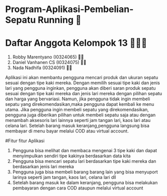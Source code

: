 # Program-Aplikasi-Pembelian-Sepatu Running 🏃
# Daftar Anggota Kelompok 13 👨‍👨‍👧
1. Robby Marentyano (I0324065)   🧑‍💻
2. Daniel Vanhanen CS (I0324075) 🧑‍💻
3. Nada Nadhifa (I0324091)       👩‍💻


Aplikasi ini akan membantu pengguna mencari produk dan ukuran sepatu sesuai dengan tipe kaki mereka. Dengan memilih sesuai tipe kaki dan jenis lari yang pengguna inginkan, pengguna akan diberi saran produk sepatu sesuai dengan tipe kaki mereka dan jenis lari mereka dengan pilihan sepatu dan harga yang bervariasi. Namun, jika pengguna tidak ingin membeli sepatu yang direkomendasikan,maka pengguna dapat kembali ke menu utama. Jika pengguna ingin membeli sepatu yang direkomendasikan, pengguna juga diberikan pilihan untuk membeli sepatu saja atau dengan menambah aksesoris lari lainnya seperti jam tangan lari, kaos lari atau celana lari. Setelah barang masuk keranjang,pengguna langsung bisa membayar di menu bayar melalui COD atau virtual account.

#Fitur fitur Aplikasi
1. Pengguna bisa melihat dan membaca mengenai 3 tipe kaki dan dapat menyimpulkan sendiri tipe kakinya berdasarkan data kita
2. Pengguna bisa mencari sepatu lari berdasarkan tipe kaki mereka dan berdasarkan jenis lari mereka
3. Pengguna juga bisa membeli barang barang lain yang bisa menyuport larinya seperti jam tangan, kaos lari, celana lari dll
4. Setelah barang masuk ke dalam keranjang, pengguna bisa melakukan pembayaran dengan cara COD ataupun melalui virtual account

